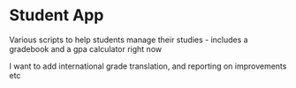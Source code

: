 # Student App

Various scripts to help students manage their studies - includes a gradebook and a gpa calculator right now

I want to add international grade translation, and reporting on improvements etc
